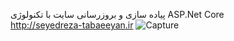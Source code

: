 پیاده سازی و بروزرسانی سایت با تکنولوژی ASP.Net Core
<br />
http://seyedreza-tabaeeyan.ir
![Capture](https://github.com/user-attachments/assets/913d5cba-8d90-4164-9449-cc139ebc077b)
